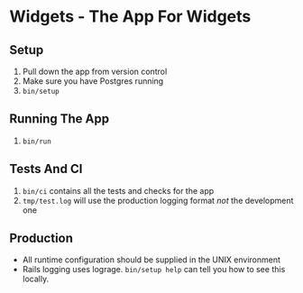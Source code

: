 # Widgets - The App For Widgets

## Setup

1. Pull down the app from version control
2. Make sure you have Postgres running
3. `bin/setup`

## Running The App

1. `bin/run`

## Tests And CI

1. `bin/ci` contains all the tests and checks for the app
2. `tmp/test.log` will use the production logging format *not* the development one

## Production

* All runtime configuration should be supplied in the UNIX environment
* Rails logging uses lograge. `bin/setup help` can tell you how to see this locally.
